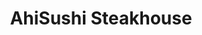 ---
layout: place
title: "AhiSushi Steakhouse"
permalink: /california/redwood-city/ahisushi-steakhouse.html
stateAbbr: CA
stateName: California
cityName: Redwood City
place_id: ChIJP-i6Iaujj4ARZANvuhslxqQ
photos:
  - name: >-
      places/ChIJP-i6Iaujj4ARZANvuhslxqQ/photos/AeeoHcI-NV1VqunNkViRKiUxEzeECDntFu0efdTeSoYUKKSWlC5Q_GmgIeJEGHGeWEWhYgC8MC0u8eIKxj3TUtaWO2VTr7P2ZjPLQndroDqz3oJYLBnQ-kJkZ9rauPQlWViQ_5vrZ_fw38cRwAZDBIUeP0-sLMLsqq_64zb3hIfbb8eadHk5llQr3pWG_DQ9mjz7h73DBIkR4nU3SZjLL6nGupG48W7YHvvo10eogt2cnF3K30w5ToRaF_JoNG3ZgUbS4ipNB-Z09r97PenJ_mL00NqKAMUxmPp5Ou6BxDx3i8Szul0xy0mIwyQWVC5ycRt5DZi4ODF6y4IhthgP60KbmZcjKb1eB6hl9tzkjBTXTuQgQJWdoZ-iQ5oTEr0coTKMjrMU6r5suaFx1D7bM_VIUikIp-Evew0klaf1R56mEiu-2CX8
    widthPx: 4032
    heightPx: 2268
    authorAttributions:
      - displayName: Alex
        uri: https://maps.google.com/maps/contrib/114613485576903100858
        photoUri: >-
          https://lh3.googleusercontent.com/a-/ALV-UjXJzSkZCheXnB_IpRAehNlCzTBBof_6l6BuWX6tp2MlWrfWVR3s=s100-p-k-no-mo
    flagContentUri: >-
      https://www.google.com/local/imagery/report/?cb_client=maps_api_places.places_api&image_key=!1e10!2sCIHM0ogKEICAgIDZoL7kxAE&hl=en-US
    googleMapsUri: >-
      https://www.google.com/maps/place//data=!3m4!1e2!3m2!1sCIHM0ogKEICAgIDZoL7kxAE!2e10!4m2!3m1!1s0x808fa3ab21bae83f:0xa4c6251bba6f0364
  - name: >-
      places/ChIJP-i6Iaujj4ARZANvuhslxqQ/photos/AeeoHcIbrxadZ_ykjAuP7xMprewJI2MKidmFGe2CGuQgmmXOcJtxLXkca1Gil5AqGQTA44Xxa7vuPtSAD_3rRxByMXFUPx8i5divZDbL-mE9s6BeP3xb21uwY1-ztJVCyiPrOpXawb9_2QTnQDDX5cet2ZnwBgoY_W-nNjG0WiKUvQuqPHYDiS3w2PdbC34xK0Gcon5451LU1Pg4i7pjr9RAFfpB5mABwvy4magKwZInwp-QfwwCbsxVyeFJ3mWxReevw67u-KhwAQwlCP-4QhW_UF8Curfhf23I7oSFTjjKy5yq0Q
    widthPx: 4032
    heightPx: 3024
    authorAttributions:
      - displayName: AhiSushi Steakhouse
        uri: https://maps.google.com/maps/contrib/110793137938287777191
        photoUri: >-
          https://lh3.googleusercontent.com/a/ACg8ocIMBy4s5JByMo5Zierf0MlFHCMGHwYc71NfBWxyoQEJpgEGyw=s100-p-k-no-mo
    flagContentUri: >-
      https://www.google.com/local/imagery/report/?cb_client=maps_api_places.places_api&image_key=!1e10!2sAF1QipPCfmO4Xg6RdojSZkPfqEa252j1vg9WivzIjmAw&hl=en-US
    googleMapsUri: >-
      https://www.google.com/maps/place//data=!3m4!1e2!3m2!1sAF1QipPCfmO4Xg6RdojSZkPfqEa252j1vg9WivzIjmAw!2e10!4m2!3m1!1s0x808fa3ab21bae83f:0xa4c6251bba6f0364
  - name: >-
      places/ChIJP-i6Iaujj4ARZANvuhslxqQ/photos/AeeoHcInHdJCBY65J_x4gZAq9EsS3GKWSc0HmtaXqsy3g0BpBAOM2K9fUqzKTYiE0a2Tg5zkgK05i25WZAZ1hRnfrpAOyJo7Vy3L7AIfyW6Af3qEa-cgN_3tvza4oFpif9E3UcawbM75vjQLgx6C9OdKkk4rd6sn-vqkiUNEnNLmrBSchrZt2kAuX_v5QfkPeV_80HxVxxu5Mrz6wj5NFivJg19HixzKn7oLWdRDu-RUMvEXGYNoMPKSZi-7hhIrTqMqBsexH5-YVrXBnD0G-HUsNY6SosyfDeQySb7CkaW21k0Z_QbdrRcH0fTRQy7qjOCbpb1m0OLmoPGcXs-O8fk-HSMiHO5aQDBpPVN0B4mizGKFaSXIuAnp90ZiFxeUALEGq7iNOPaiowUye9-WYsvxKqQQbJnFrS_4o_sBj2uAVlMCLz9r
    widthPx: 4032
    heightPx: 3024
    authorAttributions:
      - displayName: Rikyah Brown
        uri: https://maps.google.com/maps/contrib/111183112103842912370
        photoUri: >-
          https://lh3.googleusercontent.com/a-/ALV-UjWr2HARgKgNCSy_RSvzb6wI66oVmpkxRYZny6KsbDfR1lrZjmVn=s100-p-k-no-mo
    flagContentUri: >-
      https://www.google.com/local/imagery/report/?cb_client=maps_api_places.places_api&image_key=!1e10!2sCIHM0ogKEICAgMCwjur_kAE&hl=en-US
    googleMapsUri: >-
      https://www.google.com/maps/place//data=!3m4!1e2!3m2!1sCIHM0ogKEICAgMCwjur_kAE!2e10!4m2!3m1!1s0x808fa3ab21bae83f:0xa4c6251bba6f0364
  - name: >-
      places/ChIJP-i6Iaujj4ARZANvuhslxqQ/photos/AeeoHcLP1offV3QPo2_0dyHXQHX9Fe6FRD6vU4NbR-WZIrj2PtAC7UBUXyTQZolQ4cQarQUxKDNJUeBHe3_pfP4fNXZ3dtDmQrnObdvXJK3UO5W5kmGDfD4MJ5GtnsLDYNoVAaP1cezW-nGHL6O_3ZjOFUKtI9KznX59n4cm1ODlSw21Q1DBJY76a1taoOKUYHOtSefWGJP7zh16VUK4NMsCkCHRl5_R5FMEwy2FlWxkxgdEa7NAmbuHJdcYVO7TPX-4UR4DrkGfONM2eYa8x3-4zDSefP9MgvMRp-9_fr75bYgXWSpEtoH21u286SEcWDmlpt3M-OKAjXtbTGZGgi46_k2S2D0AGoWnUF9YvIHr1q8anmx9KCESwkG6LnUa5_aZ1dTPUW4uBzj5VDO4BRFkMLQClLO91qTkitv6xlSTGo5EiKrn
    widthPx: 4000
    heightPx: 3000
    authorAttributions:
      - displayName: James S.
        uri: https://maps.google.com/maps/contrib/115067360314639559320
        photoUri: >-
          https://lh3.googleusercontent.com/a-/ALV-UjWGuURpD8DsmVLuOUiYzd_NNOPJLETE4dh6Op0XQRfUoQBbDc3y=s100-p-k-no-mo
    flagContentUri: >-
      https://www.google.com/local/imagery/report/?cb_client=maps_api_places.places_api&image_key=!1e10!2sCIHM0ogKEICAgICt4N3g8QE&hl=en-US
    googleMapsUri: >-
      https://www.google.com/maps/place//data=!3m4!1e2!3m2!1sCIHM0ogKEICAgICt4N3g8QE!2e10!4m2!3m1!1s0x808fa3ab21bae83f:0xa4c6251bba6f0364
  - name: >-
      places/ChIJP-i6Iaujj4ARZANvuhslxqQ/photos/AeeoHcLwysi1cuPDRIscjcVJyuxmDELPgLxzUQDyAzTXWHN3jWq7OPHs6NLS6qGP_dD7da-4CO6QrmCTbOBCPzY1A-eAyZ8rEJOQeAxlJSSjIazl0luRNYC9s8H6xw9qdAVIyIT6NczaZXUezlPw4VSK4pTOLv6ybtbqlul7gB0cb9-Fdi7xSIuiToJoih4ChObBa_pyY40CDs3kCPp0qrm0X5texCGqEqW0Pje06OCDZ-Jro-6uxcY_E8ejBfaP5c4ClkIFw5jY3-dWwTpkeRBWajzVYTjGKtxREypSXtw6UyIs8Yd5RdIYCwaPo1DQM0yJMsTY_LIec1lQAHanPBeUx-VAXgrsW3SU2UF1Ka8hl8oMelHd4fEQQNnyOpWne7j2gx55ffbOOBnMvf-JN15lmaE4xnh2dw9lG0ml6MYhQCsLzDZu
    widthPx: 4000
    heightPx: 3000
    authorAttributions:
      - displayName: James S.
        uri: https://maps.google.com/maps/contrib/115067360314639559320
        photoUri: >-
          https://lh3.googleusercontent.com/a-/ALV-UjWGuURpD8DsmVLuOUiYzd_NNOPJLETE4dh6Op0XQRfUoQBbDc3y=s100-p-k-no-mo
    flagContentUri: >-
      https://www.google.com/local/imagery/report/?cb_client=maps_api_places.places_api&image_key=!1e10!2sCIHM0ogKEICAgIC-l6m5zgE&hl=en-US
    googleMapsUri: >-
      https://www.google.com/maps/place//data=!3m4!1e2!3m2!1sCIHM0ogKEICAgIC-l6m5zgE!2e10!4m2!3m1!1s0x808fa3ab21bae83f:0xa4c6251bba6f0364
  - name: >-
      places/ChIJP-i6Iaujj4ARZANvuhslxqQ/photos/AeeoHcKiQodqOrBhrfFGUQEJQzAWsFCeqIom0kGCs5ZJnS37QGR20aLl2VlJdnLxInoxQeFAi5ljO2Qdv0WWnfSr6t4i5D7u65fekfEoZbEtssuSeuWvVL5btuI95jClr2s01tdkkWSazYjb_2Jdp8WtncqL8Nm_dK8Rs0md-R6MQ5biT61k3P2Fm_QN0t6KYfWw562clmOg3dTwq-jfmJvqZqXc5z5dY0k2VPSHtiyo4I1OwqdFKfy6QxBKksqMsmkD8ORgKsI_0R9pt3U17i9iMQ-jg71Yt8oGcfjZHV1c_10_e2HrP2jwe6vd33pE2063WrNNUSsRFQgHVRjLT3Dm0XOacxPOb4tCMNS125KSOVlq5FCYgoTMbKFgeV8MxXsQ1xSuXvBLNR7EZO51yvbouJEmkZZqu8cxf8ctG3kYoS9sGg
    widthPx: 2268
    heightPx: 4032
    authorAttributions:
      - displayName: James
        uri: https://maps.google.com/maps/contrib/108054114834581884385
        photoUri: >-
          https://lh3.googleusercontent.com/a-/ALV-UjXqV7s1ERcFGfwshWd43fVj2drCe4Q_9Q7yrW7t1yUcOV4l1RPe-Q=s100-p-k-no-mo
    flagContentUri: >-
      https://www.google.com/local/imagery/report/?cb_client=maps_api_places.places_api&image_key=!1e10!2sCIHM0ogKEICAgICXxYTzdg&hl=en-US
    googleMapsUri: >-
      https://www.google.com/maps/place//data=!3m4!1e2!3m2!1sCIHM0ogKEICAgICXxYTzdg!2e10!4m2!3m1!1s0x808fa3ab21bae83f:0xa4c6251bba6f0364
  - name: >-
      places/ChIJP-i6Iaujj4ARZANvuhslxqQ/photos/AeeoHcL0dIvkZ3lIq5GU4W9PAU40G2wuoOB0VYlWt8DQGbTDNUAOYjP0HMwmnA9XFqDr6ci0a3iwZjNTiJNp7O221w4b8-lRNY6jWpoXRJwi0EKVZetAbj4YqS-8fdEZBZaIS5GEayJ6IFmhUm1VpyfLSV40kJUT5-qm3JL-Rn8Eilr3vUKgEW3n40lhh4messE3nMdd5SeNROMp2t1Zhg4p83XnZLdKi0NSnnADF1_RKhz7cjB7sl33fQBaMNE5gnlEsnd3xmpGGRXAKX21er32wtl1FFfGV01Jm-sJN3tQ6jaxJaJ7VB2F2M8Qgf-J_oIEQbgOHsGR1vHc6rLyynvP3P54OhXf5-zVM92Z1edDqLEMWM8KSz4XV6M82w6cdHqjRoqoy0qPsvkxGIHPvHm1_EXLe9WHTg4X2s37raB9wbg
    widthPx: 3000
    heightPx: 3744
    authorAttributions:
      - displayName: Jorge luis Guerrero alfaro
        uri: https://maps.google.com/maps/contrib/104365758319301623710
        photoUri: >-
          https://lh3.googleusercontent.com/a-/ALV-UjVPxPtoek7gwXN66Jrifanv5b_oqHtyhBuTZZdlpZvJD3n7BmqE=s100-p-k-no-mo
    flagContentUri: >-
      https://www.google.com/local/imagery/report/?cb_client=maps_api_places.places_api&image_key=!1e10!2sCIHM0ogKEICAgICnheidLQ&hl=en-US
    googleMapsUri: >-
      https://www.google.com/maps/place//data=!3m4!1e2!3m2!1sCIHM0ogKEICAgICnheidLQ!2e10!4m2!3m1!1s0x808fa3ab21bae83f:0xa4c6251bba6f0364
  - name: >-
      places/ChIJP-i6Iaujj4ARZANvuhslxqQ/photos/AeeoHcJqwulbWh3AK-5oqsauNZnUjWIfSMAZZi-uNTEzfpSE7tJViGFIlWVyg2wWmAJR15aAjFA-h1J0nlDzBlaRSCj6EiUmOekztl11wEBKtiIjdgCml0CuDQwVjrwETTVgV_z27CWEnA-8iiDut1dIXwfnJMbCtrJp1JJPrLpni4D1a57W_e61BczqvD5QZMh3tt4Fi9T77DZ8wGukf3nofToh4WB4ujvvUqo9WvRA7Te01FmEvMe0-C_cB_jc-H35sxAUj6ZjpwTOKMQ76U6DvbstySZr4Z_6ICYEH1L7NE6MJEWKI-l0IPRs-fR-HrzusG-aoWvcL-p5IiynQCOmlJmJ8k5XJGAzTxN6b6eCjgdnnFyfPbzWFiu6XuHIb_Qig-QGiUu0sgMN6cjcLyl8AzvL4EmSLK8kAr-ITofDv5ddqfo
    widthPx: 4032
    heightPx: 3024
    authorAttributions:
      - displayName: Benjamin Chu
        uri: https://maps.google.com/maps/contrib/109505456507890865898
        photoUri: >-
          https://lh3.googleusercontent.com/a-/ALV-UjX3A8K0ndfHTlp8CkUw9XRGbWF8b9ltfCSE0fwKcuz948icYDkOuw=s100-p-k-no-mo
    flagContentUri: >-
      https://www.google.com/local/imagery/report/?cb_client=maps_api_places.places_api&image_key=!1e10!2sCIHM0ogKEICAgICPhYjL5gE&hl=en-US
    googleMapsUri: >-
      https://www.google.com/maps/place//data=!3m4!1e2!3m2!1sCIHM0ogKEICAgICPhYjL5gE!2e10!4m2!3m1!1s0x808fa3ab21bae83f:0xa4c6251bba6f0364
  - name: >-
      places/ChIJP-i6Iaujj4ARZANvuhslxqQ/photos/AeeoHcJkZvRrn6yuWhiUDsSw1oskSPFolGCFFye8rFvUsij7AD-u8K1zwr0iVwRIiLoh95IPNI0GhKPRrMi3yZSwXHZFXkZ5KRKHca2HwZ84Xs5xsEBj00Ihc0JCse70O76SR6f-bnLUrLhRxvTssWNAihDtMc_Ppz4dHRpwRsPibqWePvHKpv7ywy_9226lod9Vp2Pyzw3JwhxUxvxcRKmLPR1YT7IAqQTY_sluFk9U43kIL5XKMqaWSf_UlOXWVlkirkZajO8paDOOWz86kq81GvqfmNPU-czGwnEKqthuP3kwHwGXTfY9TWu27BMp97bEOdrx_2ImbsvpR7H9uHnxp-oRisn7CxMZ9xmk34MFQj2ke-zV7qFyGcZ-OdPqulO2L_MX_zXkCIwS2P3wpBpRqVJi_GhOacE__IThwbZLLW8m5A
    widthPx: 3024
    heightPx: 4032
    authorAttributions:
      - displayName: Bryan Garcia
        uri: https://maps.google.com/maps/contrib/110250319583974642720
        photoUri: >-
          https://lh3.googleusercontent.com/a-/ALV-UjVlfda3nJwxuIjRFtPdFHiRvBTQoBgGUxmjQebW1ZX_4HKJ5vtK=s100-p-k-no-mo
    flagContentUri: >-
      https://www.google.com/local/imagery/report/?cb_client=maps_api_places.places_api&image_key=!1e10!2sCIHM0ogKEICAgIDvuvPKUg&hl=en-US
    googleMapsUri: >-
      https://www.google.com/maps/place//data=!3m4!1e2!3m2!1sCIHM0ogKEICAgIDvuvPKUg!2e10!4m2!3m1!1s0x808fa3ab21bae83f:0xa4c6251bba6f0364
  - name: >-
      places/ChIJP-i6Iaujj4ARZANvuhslxqQ/photos/AeeoHcKD4sjnCnIgiyA8QwbrIWS5mGNvrSS_Vmj9y9ln9rDEnMJ0TUl7ZrHOnISoN8BdFvdiCL-ibntT0abhNeyYyb90ReNfU7tAnPbhtgL3gFkNairLlVKp8z50WIYcG-1SSuKQjCTosRTwgINThlXKk6P1n5D-tuMIkhM5pziAHwQ2IJHyAxZ2B1GsNIfWpfPeKd-jAMsJGhYxXjs1scVOl9B166_1gvMUTOiEZI8tJDhh64rSZIZgeKnDo3G05edTdZE_p09IoSSwDJrY1FsHS0F0chIzry6e7K32DGf_f69y5z67YSfABnq6PRHniAS1Jp49JTUix7YwZXirlDovB-TsBgd0LOWsAfCxKSrXr2tYGFFXGWxq8rpHNFyPDGRjf5SQAvxjb0GnA7FqRyje6VcT8Tk2VhAsBFh3qMJsz7c
    widthPx: 4032
    heightPx: 2268
    authorAttributions:
      - displayName: James
        uri: https://maps.google.com/maps/contrib/108054114834581884385
        photoUri: >-
          https://lh3.googleusercontent.com/a-/ALV-UjXqV7s1ERcFGfwshWd43fVj2drCe4Q_9Q7yrW7t1yUcOV4l1RPe-Q=s100-p-k-no-mo
    flagContentUri: >-
      https://www.google.com/local/imagery/report/?cb_client=maps_api_places.places_api&image_key=!1e10!2sCIHM0ogKEICAgICXxYTzNg&hl=en-US
    googleMapsUri: >-
      https://www.google.com/maps/place//data=!3m4!1e2!3m2!1sCIHM0ogKEICAgICXxYTzNg!2e10!4m2!3m1!1s0x808fa3ab21bae83f:0xa4c6251bba6f0364
address: 1784 Broadway, Redwood City, CA 94063, USA
street: 1784 Broadway
city: Redwood City
state: CA
zip: '94063'
country: USA
neighborhood: Staumbaugh Heller
latitude: '37.487040'
longitude: '-122.223087'
accessibility_options:
  wheelchairAccessibleParking: true
  wheelchairAccessibleEntrance: true
  wheelchairAccessibleRestroom: true
  wheelchairAccessibleSeating: true
business_status: OPERATIONAL
name: AhiSushi Steakhouse
google_maps_links:
  directionsUri: >-
    https://www.google.com/maps/dir//''/data=!4m7!4m6!1m1!4e2!1m2!1m1!1s0x808fa3ab21bae83f:0xa4c6251bba6f0364!3e0
  placeUri: https://maps.google.com/?cid=11873218268631073636
  writeAReviewUri: >-
    https://www.google.com/maps/place//data=!4m3!3m2!1s0x808fa3ab21bae83f:0xa4c6251bba6f0364!12e1
  reviewsUri: >-
    https://www.google.com/maps/place//data=!4m4!3m3!1s0x808fa3ab21bae83f:0xa4c6251bba6f0364!9m1!1b1
  photosUri: >-
    https://www.google.com/maps/place//data=!4m3!3m2!1s0x808fa3ab21bae83f:0xa4c6251bba6f0364!10e5
primary_type: Japanese Restaurant
opening_hours:
  regular: null
  current: null
secondary_opening_hours:
  regular:
    weekdayDescriptions: null
    type: null
  current:
    weekdayDescriptions: null
    type: null
phone: (650) 369-2299
price_level: PRICE_LEVEL_MODERATE
price_range: $20 &ndash; $30
rating: '4.3'
rating_count: 288
website: https://www.ahisushihibachica.com/
description: >-
  Chill dining space serving sushi & Japanese entrees such as hibachi &
  teriyaki, plus lunch specials.
reviews:
  - name: >-
      places/ChIJP-i6Iaujj4ARZANvuhslxqQ/reviews/ChZDSUhNMG9nS0VJQ0FnSUR2Xy1fNUJ3EAE
    relativePublishTimeDescription: 3 months ago
    rating: 5
    text:
      text: >-
        Restaurant Review: A Hidden Gem for Japanese Cuisine


        This Japanese restaurant has been our family’s favorite dining spot for
        over three years, and it continues to impress us every time. The value
        for money is unbeatable, with a wide variety of dishes that are fresh,
        flavorful, and satisfying. Whether it’s sushi, ramen, or bento boxes,
        the quality is consistently excellent.


        The warm and welcoming atmosphere adds to the charm. The chef’s passion
        for crafting delicious meals is evident, and the staff are always super
        friendly and attentive. My kids love eating here—it’s one of the few
        places where they’re always excited to try something new.


        We’ve celebrated several family birthdays here, and the experience has
        always been delightful. It’s also become a favorite for many of our
        friends after we recommended it to them!


        The only thing we wish they had is 火炙壽司 (torched sushi). It would be
        such a fantastic addition to their already diverse menu. If they added
        it, it would truly take this place to the next level!


        For anyone seeking a cozy, family-friendly Japanese restaurant with
        excellent food at a great price, this spot is highly recommended.
      languageCode: en
    originalText:
      text: >-
        Restaurant Review: A Hidden Gem for Japanese Cuisine


        This Japanese restaurant has been our family’s favorite dining spot for
        over three years, and it continues to impress us every time. The value
        for money is unbeatable, with a wide variety of dishes that are fresh,
        flavorful, and satisfying. Whether it’s sushi, ramen, or bento boxes,
        the quality is consistently excellent.


        The warm and welcoming atmosphere adds to the charm. The chef’s passion
        for crafting delicious meals is evident, and the staff are always super
        friendly and attentive. My kids love eating here—it’s one of the few
        places where they’re always excited to try something new.


        We’ve celebrated several family birthdays here, and the experience has
        always been delightful. It’s also become a favorite for many of our
        friends after we recommended it to them!


        The only thing we wish they had is 火炙壽司 (torched sushi). It would be
        such a fantastic addition to their already diverse menu. If they added
        it, it would truly take this place to the next level!


        For anyone seeking a cozy, family-friendly Japanese restaurant with
        excellent food at a great price, this spot is highly recommended.
      languageCode: en
    authorAttribution:
      displayName: Amanda Bok
      uri: https://www.google.com/maps/contrib/103615271130597565647/reviews
      photoUri: >-
        https://lh3.googleusercontent.com/a-/ALV-UjVwfL8HW5YueF_q6vNLT3CV4FPaViXKgVg1WhVB5fkUwXriQT8=s128-c0x00000000-cc-rp-mo
    publishTime: '2024-12-25T21:54:06.057248Z'
    flagContentUri: >-
      https://www.google.com/local/review/rap/report?postId=ChZDSUhNMG9nS0VJQ0FnSUR2Xy1fNUJ3EAE&d=17924085&t=1
    googleMapsUri: >-
      https://www.google.com/maps/reviews/data=!4m6!14m5!1m4!2m3!1sChZDSUhNMG9nS0VJQ0FnSUR2Xy1fNUJ3EAE!2m1!1s0x808fa3ab21bae83f:0xa4c6251bba6f0364
  - name: >-
      places/ChIJP-i6Iaujj4ARZANvuhslxqQ/reviews/ChdDSUhNMG9nS0VJQ0FnSURfaTREUnlBRRAB
    relativePublishTimeDescription: 2 months ago
    rating: 5
    text:
      text: >-
        This is the best sushi in the Peninsula!!! Latinx owned and operated;
        the owners give excellent service and their team is phenomenal. Great
        value for a decent price, it doesn’t get any better than this. Highly
        recommend the handrolls, sushi selection, and daily specials (always
        unique and tasty). They let you customize your order, anytime. I support
        their business 100%. Check this place out on your next trip to Redwood
        City, you won’t regret it. They even gave us complimentary ice cream!!
        This place loves their customers
      languageCode: en
    originalText:
      text: >-
        This is the best sushi in the Peninsula!!! Latinx owned and operated;
        the owners give excellent service and their team is phenomenal. Great
        value for a decent price, it doesn’t get any better than this. Highly
        recommend the handrolls, sushi selection, and daily specials (always
        unique and tasty). They let you customize your order, anytime. I support
        their business 100%. Check this place out on your next trip to Redwood
        City, you won’t regret it. They even gave us complimentary ice cream!!
        This place loves their customers
      languageCode: en
    authorAttribution:
      displayName: Gaby Jimenez
      uri: https://www.google.com/maps/contrib/106766256648746867193/reviews
      photoUri: >-
        https://lh3.googleusercontent.com/a/ACg8ocLsZzRUFRXsqBr3XqlUwV4vZ0U9N5OSMund170QA20AV1kSoQ=s128-c0x00000000-cc-rp-mo
    publishTime: '2025-01-27T02:06:01.794142Z'
    flagContentUri: >-
      https://www.google.com/local/review/rap/report?postId=ChdDSUhNMG9nS0VJQ0FnSURfaTREUnlBRRAB&d=17924085&t=1
    googleMapsUri: >-
      https://www.google.com/maps/reviews/data=!4m6!14m5!1m4!2m3!1sChdDSUhNMG9nS0VJQ0FnSURfaTREUnlBRRAB!2m1!1s0x808fa3ab21bae83f:0xa4c6251bba6f0364
  - name: >-
      places/ChIJP-i6Iaujj4ARZANvuhslxqQ/reviews/ChZDSUhNMG9nS0VJQ0FnSURuMFpxb0dBEAE
    relativePublishTimeDescription: 6 months ago
    rating: 5
    text:
      text: >-
        Ahi Sushi offers a delightful dining experience with a unique twist on
        traditional Japanese cuisine. While some dishes are slightly altered
        from the original, the flavors remain delicious and satisfying. The food
        is fresh, and the presentation is beautiful. The service is attentive
        and friendly, making for an overall enjoyable meal. A great spot for
        sushi lovers looking for something a little different yet still
        authentic in taste.
      languageCode: en
    originalText:
      text: >-
        Ahi Sushi offers a delightful dining experience with a unique twist on
        traditional Japanese cuisine. While some dishes are slightly altered
        from the original, the flavors remain delicious and satisfying. The food
        is fresh, and the presentation is beautiful. The service is attentive
        and friendly, making for an overall enjoyable meal. A great spot for
        sushi lovers looking for something a little different yet still
        authentic in taste.
      languageCode: en
    authorAttribution:
      displayName: Abbas Haddadi
      uri: https://www.google.com/maps/contrib/117611601407447815388/reviews
      photoUri: >-
        https://lh3.googleusercontent.com/a-/ALV-UjVbr1Tf6pKLRgkAdyDIzaDgMkuE8-BpIhUmQR-vIzDntzEeCZ7S=s128-c0x00000000-cc-rp-mo-ba4
    publishTime: '2024-10-06T22:22:22.593442Z'
    flagContentUri: >-
      https://www.google.com/local/review/rap/report?postId=ChZDSUhNMG9nS0VJQ0FnSURuMFpxb0dBEAE&d=17924085&t=1
    googleMapsUri: >-
      https://www.google.com/maps/reviews/data=!4m6!14m5!1m4!2m3!1sChZDSUhNMG9nS0VJQ0FnSURuMFpxb0dBEAE!2m1!1s0x808fa3ab21bae83f:0xa4c6251bba6f0364
  - name: >-
      places/ChIJP-i6Iaujj4ARZANvuhslxqQ/reviews/ChdDSUhNMG9nS0VJQ0FnSUR2dXZQSzRnRRAB
    relativePublishTimeDescription: 3 months ago
    rating: 5
    text:
      text: >-
        Staff is super engaging and friendly. The food is delicious and fairly
        priced with appropriate portions. My wife and I love coming here and
        it’s quickly become one of our favorite spots
      languageCode: en
    originalText:
      text: >-
        Staff is super engaging and friendly. The food is delicious and fairly
        priced with appropriate portions. My wife and I love coming here and
        it’s quickly become one of our favorite spots
      languageCode: en
    authorAttribution:
      displayName: Bryan Garcia
      uri: https://www.google.com/maps/contrib/110250319583974642720/reviews
      photoUri: >-
        https://lh3.googleusercontent.com/a-/ALV-UjVlfda3nJwxuIjRFtPdFHiRvBTQoBgGUxmjQebW1ZX_4HKJ5vtK=s128-c0x00000000-cc-rp-mo
    publishTime: '2024-12-19T20:57:08.071367Z'
    flagContentUri: >-
      https://www.google.com/local/review/rap/report?postId=ChdDSUhNMG9nS0VJQ0FnSUR2dXZQSzRnRRAB&d=17924085&t=1
    googleMapsUri: >-
      https://www.google.com/maps/reviews/data=!4m6!14m5!1m4!2m3!1sChdDSUhNMG9nS0VJQ0FnSUR2dXZQSzRnRRAB!2m1!1s0x808fa3ab21bae83f:0xa4c6251bba6f0364
  - name: >-
      places/ChIJP-i6Iaujj4ARZANvuhslxqQ/reviews/ChdDSUhNMG9nS0VJQ0FnTUNnNGREQWh3RRAB
    relativePublishTimeDescription: a month ago
    rating: 2
    text:
      text: >-
        Disappointed with the tipping practices (it feels like a scam)!


        I left a generous 24% tip based on the subtotal (which is how it should
        be), but to my surprise, the waiter added an extra $2 without my
        consent. On top of that, the suggested tip amounts at the bottom of the
        receipt were incorrectly calculated based on the total amount, not the
        subtotal, which is misleading.


        I contacted the restaurant, and the owner (he said he was the owner,
        although I think he was the same waiter who attended us) did call to
        apologize, which I appreciate. However, they didn't resolve the issue,
        and this kind of practice makes me feel deceived as a customer.


        Giving 2 stars instead of 1 just because of the "owner's" apology, but I
        won't be returning.


        For other consumers, be careful and review your transactions after
        leaving this place!
      languageCode: en
    originalText:
      text: >-
        Disappointed with the tipping practices (it feels like a scam)!


        I left a generous 24% tip based on the subtotal (which is how it should
        be), but to my surprise, the waiter added an extra $2 without my
        consent. On top of that, the suggested tip amounts at the bottom of the
        receipt were incorrectly calculated based on the total amount, not the
        subtotal, which is misleading.


        I contacted the restaurant, and the owner (he said he was the owner,
        although I think he was the same waiter who attended us) did call to
        apologize, which I appreciate. However, they didn't resolve the issue,
        and this kind of practice makes me feel deceived as a customer.


        Giving 2 stars instead of 1 just because of the "owner's" apology, but I
        won't be returning.


        For other consumers, be careful and review your transactions after
        leaving this place!
      languageCode: en
    authorAttribution:
      displayName: Humberto De las Casas
      uri: https://www.google.com/maps/contrib/102456262124373154751/reviews
      photoUri: >-
        https://lh3.googleusercontent.com/a/ACg8ocIfdUDvla40e09TQGekmoYcwB9oO6NI7mmpEgwc_dQ3KGjsIg=s128-c0x00000000-cc-rp-mo
    publishTime: '2025-02-18T02:13:11.784715Z'
    flagContentUri: >-
      https://www.google.com/local/review/rap/report?postId=ChdDSUhNMG9nS0VJQ0FnTUNnNGREQWh3RRAB&d=17924085&t=1
    googleMapsUri: >-
      https://www.google.com/maps/reviews/data=!4m6!14m5!1m4!2m3!1sChdDSUhNMG9nS0VJQ0FnTUNnNGREQWh3RRAB!2m1!1s0x808fa3ab21bae83f:0xa4c6251bba6f0364
parking_options:
  freeParkingLot: true
  freeStreetParking: true
  valetParking: false
payment_options:
  acceptsCreditCards: true
  acceptsDebitCards: true
  acceptsCashOnly: false
  acceptsNfc: true
allow_dogs: null
curbside_pickup: null
delivery: true
dine_in: true
good_for_children: true
good_for_groups: true
good_for_sports: false
live_music: false
menu_for_children: null
outdoor_seating: false
reservable: true
restroom: true
serves_beer: true
serves_breakfast: false
serves_brunch: false
serves_cocktails: false
serves_coffee: false
serves_dinner: true
serves_dessert: true
serves_lunch: true
serves_vegetarian_food: null
serves_wine: true
takeout: true

---